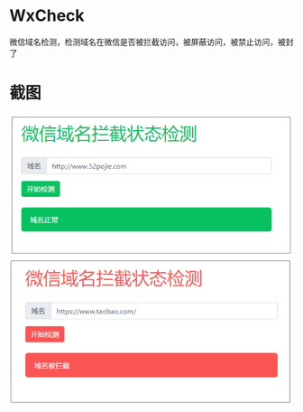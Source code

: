 # WxCheck
微信域名检测，检测域名在微信是否被拦截访问，被屏蔽访问，被禁止访问，被封了

# 截图

<img src="https://github.com/likeyun/TANKING/blob/master/%E5%BE%AE%E4%BF%A1%E6%88%AA%E5%9B%BE_20201224165615.png?raw=true" /><br/>
<img src="https://github.com/likeyun/TANKING/blob/master/%E5%BE%AE%E4%BF%A1%E6%88%AA%E5%9B%BE_20201224165658.png?raw=true" />
